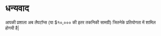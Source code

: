 

# धन्यवाद

आपकी प्रशाला अब लैपटॉप्स (या $१०,००० की इतर तकनिकी सामग्री) जितनेके प्रतियोगता में शामिल होगयी है|